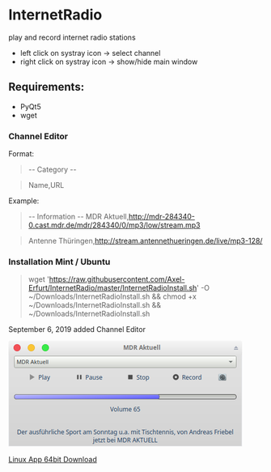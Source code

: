 # InternetRadio
play and record internet radio stations

- left click on systray icon -> select channel
- right click on systray icon -> show/hide main window

## Requirements:
- PyQt5
- wget

### Channel Editor

Format:
>-- Category --

>Name,URL

Example:

>-- Information --
>MDR Aktuell,http://mdr-284340-0.cast.mdr.de/mdr/284340/0/mp3/low/stream.mp3

>Antenne Thüringen,http://stream.antennethueringen.de/live/mp3-128/

### Installation Mint / Ubuntu

> wget 'https://raw.githubusercontent.com/Axel-Erfurt/InternetRadio/master/InternetRadioInstall.sh' -O ~/Downloads/InternetRadioInstall.sh && chmod +x ~/Downloads/InternetRadioInstall.sh && ~/Downloads/InternetRadioInstall.sh

September 6, 2019 added Channel Editor

![alt text](https://github.com/Axel-Erfurt/InternetRadio/blob/master/radio2.png)

[Linux App 64bit Download](https://www.dropbox.com/s/zcw2lmrkqmpcto0/myRadio64.tar.gz?dl=1)

